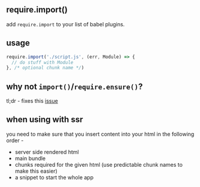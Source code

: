 require.import()
---

add `require.import` to your list of babel plugins.

usage 
---


```jsx
require.import('./script.js', (err, Module) => {
  // do stuff with Module
}, /* optional chunk name */)
```


why not `import()`/`require.ensure()`?
---

tl;dr - fixes this [issue](https://github.com/webpack/webpack/issues/4199)


when using with ssr 
---

you need to make sure that you insert content into your html in the following order - 

- server side rendered html
- main bundle 
- chunks required for the given html (use predictable chunk names to make this easier)
- a snippet to start the whole app
